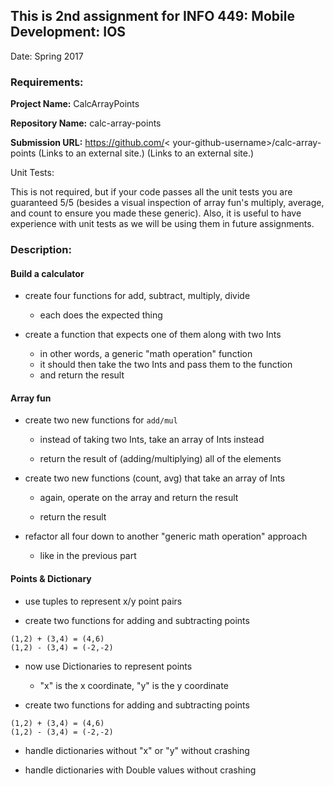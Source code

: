 ## This is 2nd assignment for INFO 449: Mobile Development: IOS

Date: Spring 2017

### Requirements:

__Project Name:__ CalcArrayPoints

__Repository Name:__ calc-array-points

__Submission URL:__ https://github.com/&lt; your-github-username>/calc-array-points (Links to an external site.) (Links to an external site.)

Unit Tests:

This is not required, but if your code passes all the unit tests you are guaranteed 5/5 (besides a visual inspection of array fun's multiply, average, and count to ensure you made these generic). Also, it is useful to have experience with unit tests as we will be using them in future assignments.

### Description:

#### Build a calculator

- create four functions for add, subtract, multiply, divide

    - each does the expected thing

- create a function that expects one of them along with two Ints

    - in other words, a generic "math operation" function
    - it should then take the two Ints and pass them to the function
    - and return the result
    
#### Array fun

- create two new functions for `add/mul`

    - instead of taking two Ints, take an array of Ints instead
    
    - return the result of (adding/multiplying) all of the elements

- create two new functions (count, avg) that take an array of Ints

    - again, operate on the array and return the result
    
    - return the result

- refactor all four down to another "generic math operation" approach

    - like in the previous part

#### Points &amp; Dictionary

- use tuples to represent x/y point pairs

- create two functions for adding and subtracting points
```
(1,2) + (3,4) = (4,6)
(1,2) - (3,4) = (-2,-2)
```
- now use Dictionaries to represent points

    - "x" is the x coordinate, "y" is the y coordinate

- create two functions for adding and subtracting points
```
(1,2) + (3,4) = (4,6)
(1,2) - (3,4) = (-2,-2)
```
- handle dictionaries without "x" or "y" without crashing

- handle dictionaries with Double values without crashing












